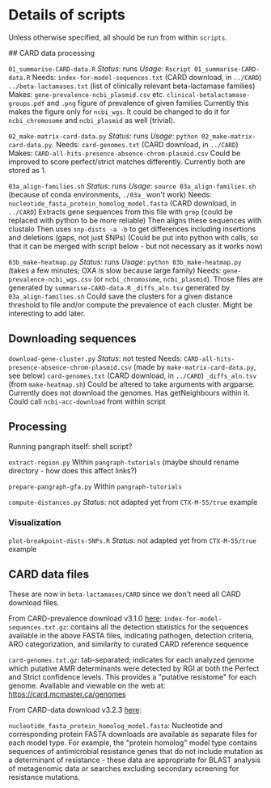 # Details of scripts

Unless otherwise specified, all should be run from within `scripts`.

## CARD data processing

`01_summarise-CARD-data.R`
_Status_: runs
_Usage_: `Rscript 01_summarise-CARD-data.R`
Needs: `index-for-model-sequences.txt` (CARD download, in `../CARD`)
      `../beta-lactamases.txt` (list of clinically relevant beta-lactamase families)
Makes: `gene-prevalence-ncbi_plasmid.csv` etc.
    `clinical-betalactamase-groups.pdf` and `.png` figure of prevalence of given families
Currently this makes the figure only for `ncbi_wgs`. It could be changed to do it for `ncbi_chromosome` and `ncbi_plasmid` as well (trivial).

`02_make-matrix-card-data.py`
_Status_: runs
_Usage_: `python 02_make-matrix-card-data.py`.
Needs: `card-genomes.txt` (CARD download, in `../CARD`)
Makes: `CARD-all-hits-presence-absence-chrom-plasmid.csv`
Could be improved to score perfect/strict matches differently. Currently both are stored as 1.

`03a_align-families.sh`
_Status_: runs
_Usage_: `source 03a_align-families.sh` (because of conda environments, `./03a_` won't work)
Needs: `nucleotide_fasta_protein_homolog_model.fasta` (CARD download, in `../CARD`)
Extracts gene sequences from this file with `grep` (could be replaced with python to be more reliable)
Then aligns these sequences with clustalo
Then uses `snp-dists -a -b` to get differences including insertions and deletions (gaps, not just SNPs)
(Could be put into python with calls, so that it can be merged with script below - but not necessary as it works now)

`03b_make-heatmap.py`
_Status_: runs
_Usage_: `python 03b_make-heatmap.py` (takes a few minutes; OXA is slow because large family)
Needs: `gene-prevalence-ncbi_wgs.csv` (or `ncbi_chromosome`, `ncbi_plasmid`). Those files are generated by `summarise-CARD-data.R`
`_diffs_aln.tsv` generated by `03a_align-families.sh`
Could save the clusters for a given distance threshold to file and/or compute the prevalence of each cluster. Might be interesting to add later.

## Downloading sequences

`download-gene-cluster.py`
_Status_: not tested
Needs:
`CARD-all-hits-presence-absence-chrom-plasmid.csv` (made by `make-matrix-card-data.py`, see below)
`card-genomes.txt` (CARD download, in `../CARD`)
`_diffs_aln.tsv` (from `make-heatmap.sh`)
Could be altered to take arguments with argparse.
Currently does not download the genomes.
Has getNeighbours within it.
Could call `ncbi-acc-download` from within script

## Processing

Running pangraph itself: shell script?

`extract-region.py`
Within `pangraph-tutorials` (maybe should rename directory - how does this affect links?)

`prepare-pangraph-gfa.py`
Within `pangraph-tutorials`

`compute-distances.py`
_Status_: not adapted yet from `CTX-M-55/true` example



### Visualization

`plot-breakpoint-dists-SNPs.R`
_Status_: not adapted yet from `CTX-M-55/true` example

## CARD data files

These are now in `beta-lactamases/CARD` since we don't need all CARD download files.

From CARD-prevalence download v3.1.0 [here](https://card.mcmaster.ca/download/6/prevalence-v3.1.0.tar.bz2):
`index-for-model-sequences.txt.gz`: contains all the detection statistics for the
sequences available in the above FASTA files, indicating pathogen, detection criteria,
ARO categorization, and similarity to curated CARD reference sequence

`card-genomes.txt.gz`: tab-separated; indicates for each analyzed genome which putative AMR
determinants were detected by RGI at both the Perfect and Strict confidence levels. This
provides a "putative resistome"  for each genome. Available and viewable on the web at:
 https://card.mcmaster.ca/genomes

From CARD-data download v3.2.3 [here](https://card.mcmaster.ca/download/0/broadstreet-v3.2.3.tar.bz2):

`nucleotide_fasta_protein_homolog_model.fasta`: Nucleotide and corresponding protein FASTA downloads are available as separate files for each model type.  For example, the "protein homolog" model type contains sequences of antimicrobial resistance genes that do not include mutation as a determinant of resistance - these data are appropriate for BLAST analysis of metagenomic data or searches excluding secondary screening for resistance mutations.
